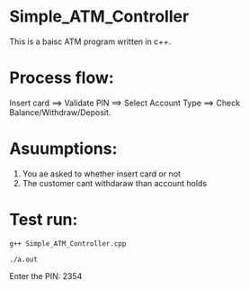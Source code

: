# Simple_ATM_Controller

This is a baisc ATM program written in c++.

# Process flow:
Insert card ==> Validate PIN ==> Select Account Type ==> Check Balance/Withdraw/Deposit.

# Asuumptions:
1. You ae asked to whether insert card or not
2. The customer cant withdaraw than account holds


# Test run:
```
g++ Simple_ATM_Controller.cpp 
```
```
./a.out
```
Enter the PIN: 2354

